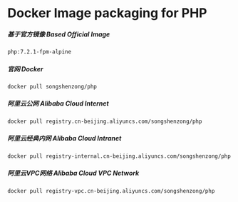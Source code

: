 # Docker Image packaging for PHP


##### 基于官方镜像 Based Official Image

```bash
php:7.2.1-fpm-alpine
```

  
  

##### 官网 Docker

```bash
docker pull songshenzong/php
```

  
  

##### 阿里云公网 Alibaba Cloud Internet

```bash
docker pull registry.cn-beijing.aliyuncs.com/songshenzong/php
```
  
  
  

##### 阿里云经典内网 Alibaba Cloud Intranet

```bash
docker pull registry-internal.cn-beijing.aliyuncs.com/songshenzong/php
```
  
  
  
##### 阿里云VPC网络 Alibaba Cloud VPC Network

```bash
docker pull registry-vpc.cn-beijing.aliyuncs.com/songshenzong/php
```
